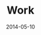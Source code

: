 ---
layout: message
category: message
series: "The New Man"
title: "Work"
date: 2014-05-10
message_id: 863
---